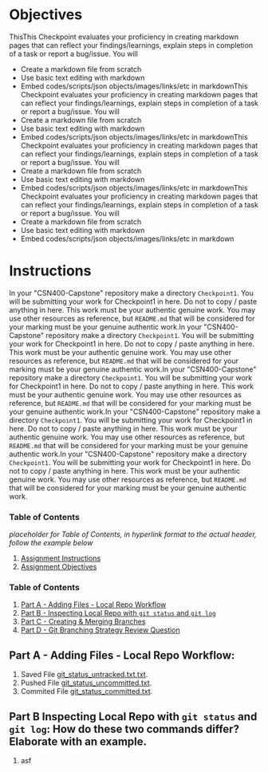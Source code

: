 # Objectives
ThisThis Checkpoint evaluates your proficiency in creating markdown pages that can reflect your findings/learnings, explain steps in completion of a task or report a bug/issue. You will 
- Create a markdown file from scratch
- Use basic text editing with markdown
- Embed codes/scripts/json objects/images/links/etc in markdownThis Checkpoint evaluates your proficiency in creating markdown pages that can reflect your findings/learnings, explain steps in completion of a task or report a bug/issue. You will 
- Create a markdown file from scratch
- Use basic text editing with markdown
- Embed codes/scripts/json objects/images/links/etc in markdownThis Checkpoint evaluates your proficiency in creating markdown pages that can reflect your findings/learnings, explain steps in completion of a task or report a bug/issue. You will 
- Create a markdown file from scratch
- Use basic text editing with markdown
- Embed codes/scripts/json objects/images/links/etc in markdownThis Checkpoint evaluates your proficiency in creating markdown pages that can reflect your findings/learnings, explain steps in completion of a task or report a bug/issue. You will 
- Create a markdown file from scratch
- Use basic text editing with markdown
- Embed codes/scripts/json objects/images/links/etc in markdown

# Instructions
In your "CSN400-Capstone" repository make a directory `Checkpoint1`. You will be submitting your work for Checkpoint1 in here. Do not to copy / paste anything in here. This work must be your authentic genuine work. You may use other resources as reference, but `README.md` that will be considered for your marking must be your genuine authentic work.In your "CSN400-Capstone" repository make a directory `Checkpoint1`. You will be submitting your work for Checkpoint1 in here. Do not to copy / paste anything in here. This work must be your authentic genuine work. You may use other resources as reference, but `README.md` that will be considered for your marking must be your genuine authentic work.In your "CSN400-Capstone" repository make a directory `Checkpoint1`. You will be submitting your work for Checkpoint1 in here. Do not to copy / paste anything in here. This work must be your authentic genuine work. You may use other resources as reference, but `README.md` that will be considered for your marking must be your genuine authentic work.In your "CSN400-Capstone" repository make a directory `Checkpoint1`. You will be submitting your work for Checkpoint1 in here. Do not to copy / paste anything in here. This work must be your authentic genuine work. You may use other resources as reference, but `README.md` that will be considered for your marking must be your genuine authentic work.In your "CSN400-Capstone" repository make a directory `Checkpoint1`. You will be submitting your work for Checkpoint1 in here. Do not to copy / paste anything in here. This work must be your authentic genuine work. You may use other resources as reference, but `README.md` that will be considered for your marking must be your genuine authentic work.

### Table of Contents
_placeholder for Table of Contents, in hyperlink format to the actual header, follow the example below_
1. [Assignment Instructions](#instructions)
2. [Assignment Objectives](#objectives)

### Table of Contents
1. [Part A - Adding Files - Local Repo Workflow](#PartA)
2. [Part B - Inspecting Local Repo with `git status` and `git log`](#PartB)
3. [Part C - Creating & Merging Branches](#PartC)
4. [Part D - Git Branching Strategy Review Question](PartD)

## Part A - Adding Files - Local Repo Workflow:
1. Saved File [git_status_untracked.txt.txt](https://github.com/102102191-myseneca/CSN400-Capstone/blob/main/Checkpoint2/git_status_untracked.txt.txt/).
2. Pushed File [git_status_uncommitted.txt](https://github.com/102102191-myseneca/CSN400-Capstone/blob/main/Checkpoint2/git_status_uncommitted.txt.txt/).
3. Commited File [git_status_committed.txt](https://github.com/102102191-myseneca/CSN400-Capstone/blob/main/Checkpoint2/git_status_committed.txt.txt/).

## Part B Inspecting Local Repo with `git status` and `git log`: How do these two commands differ? Elaborate with an example.
1. asf
